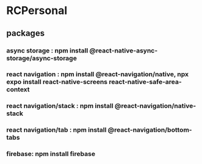 # RCPersonal

## packages

### async storage : npm install @react-native-async-storage/async-storage
### react navigation : npm install @react-navigation/native, npx expo install react-native-screens react-native-safe-area-context
### react navigation/stack : npm install @react-navigation/native-stack
### react navigation/tab : npm install @react-navigation/bottom-tabs
### firebase: npm install firebase
